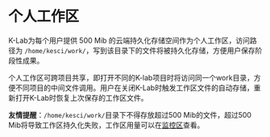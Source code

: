 # 个人工作区

K-Lab为每个用户提供 500 Mib 的云端持久化存储空间作为个人工作区，访问路径为 `/home/kesci/work/`，写到该目录下的文件将被持久化存储，方便用户保存阶段性成果。

个人工作区可跨项目共享，即打开不同的K-lab项目时将访问同一个work目录，方便不同项目的中间文件调用。用户在关闭K-Lab时触发工作区文件的自动存储，重新打开K-Lab时恢复上次保存的工作区文件。

**友情提醒**：`/home/kesci/work/`目录下不得存放超过500 Mib的文件，超过500 Mib将导致工作区持久化失败，工作区用量可以在[监控区](/ch1/monitor.md)查看。
